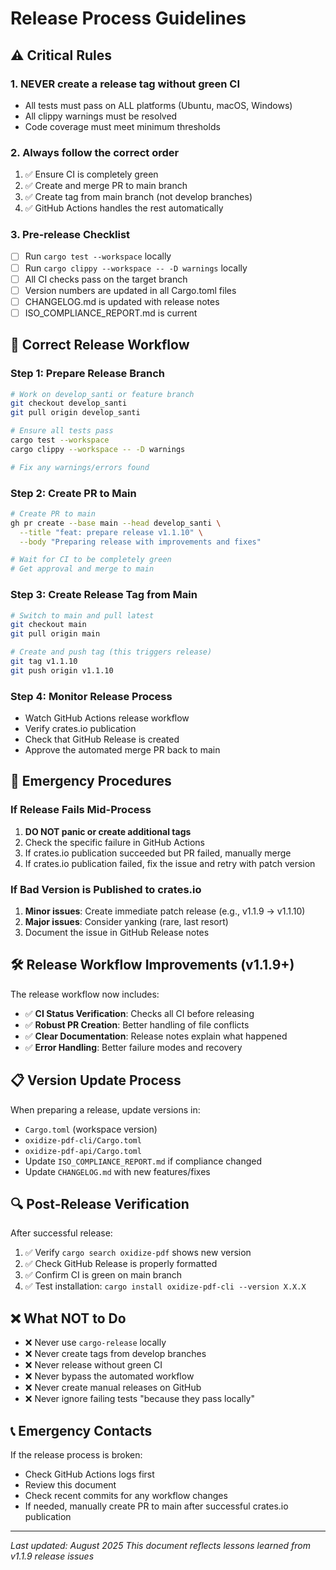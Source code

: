 # Release Process Guidelines

## ⚠️ Critical Rules

### 1. **NEVER create a release tag without green CI**
- All tests must pass on ALL platforms (Ubuntu, macOS, Windows)
- All clippy warnings must be resolved
- Code coverage must meet minimum thresholds

### 2. **Always follow the correct order**
1. ✅ Ensure CI is completely green
2. ✅ Create and merge PR to main branch
3. ✅ Create tag from main branch (not develop branches)
4. ✅ GitHub Actions handles the rest automatically

### 3. **Pre-release Checklist**
- [ ] Run `cargo test --workspace` locally
- [ ] Run `cargo clippy --workspace -- -D warnings` locally
- [ ] All CI checks pass on the target branch
- [ ] Version numbers are updated in all Cargo.toml files
- [ ] CHANGELOG.md is updated with release notes
- [ ] ISO_COMPLIANCE_REPORT.md is current

## 🔄 Correct Release Workflow

### Step 1: Prepare Release Branch
```bash
# Work on develop_santi or feature branch
git checkout develop_santi
git pull origin develop_santi

# Ensure all tests pass
cargo test --workspace
cargo clippy --workspace -- -D warnings

# Fix any warnings/errors found
```

### Step 2: Create PR to Main
```bash
# Create PR to main
gh pr create --base main --head develop_santi \
  --title "feat: prepare release v1.1.10" \
  --body "Preparing release with improvements and fixes"

# Wait for CI to be completely green
# Get approval and merge to main
```

### Step 3: Create Release Tag from Main
```bash
# Switch to main and pull latest
git checkout main
git pull origin main

# Create and push tag (this triggers release)
git tag v1.1.10
git push origin v1.1.10
```

### Step 4: Monitor Release Process
- Watch GitHub Actions release workflow
- Verify crates.io publication
- Check that GitHub Release is created
- Approve the automated merge PR back to main

## 🚨 Emergency Procedures

### If Release Fails Mid-Process

1. **DO NOT panic or create additional tags**
2. Check the specific failure in GitHub Actions
3. If crates.io publication succeeded but PR failed, manually merge
4. If crates.io publication failed, fix the issue and retry with patch version

### If Bad Version is Published to crates.io

1. **Minor issues**: Create immediate patch release (e.g., v1.1.9 → v1.1.10)
2. **Major issues**: Consider yanking (rare, last resort)
3. Document the issue in GitHub Release notes

## 🛠️ Release Workflow Improvements (v1.1.9+)

The release workflow now includes:

- ✅ **CI Status Verification**: Checks all CI before releasing
- ✅ **Robust PR Creation**: Better handling of file conflicts
- ✅ **Clear Documentation**: Release notes explain what happened
- ✅ **Error Handling**: Better failure modes and recovery

## 📋 Version Update Process

When preparing a release, update versions in:
- `Cargo.toml` (workspace version)
- `oxidize-pdf-cli/Cargo.toml`
- `oxidize-pdf-api/Cargo.toml`
- Update `ISO_COMPLIANCE_REPORT.md` if compliance changed
- Update `CHANGELOG.md` with new features/fixes

## 🔍 Post-Release Verification

After successful release:
1. ✅ Verify `cargo search oxidize-pdf` shows new version
2. ✅ Check GitHub Release is properly formatted
3. ✅ Confirm CI is green on main branch
4. ✅ Test installation: `cargo install oxidize-pdf-cli --version X.X.X`

## ❌ What NOT to Do

- ❌ Never use `cargo-release` locally
- ❌ Never create tags from develop branches
- ❌ Never release without green CI
- ❌ Never bypass the automated workflow
- ❌ Never create manual releases on GitHub
- ❌ Never ignore failing tests "because they pass locally"

## 📞 Emergency Contacts

If the release process is broken:
- Check GitHub Actions logs first
- Review this document
- Check recent commits for any workflow changes
- If needed, manually create PR to main after successful crates.io publication

---

*Last updated: August 2025*
*This document reflects lessons learned from v1.1.9 release issues*
